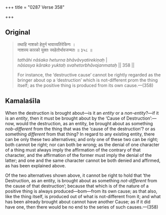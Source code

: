 +++
title = "0287 Verse 358"

+++
## Original 
>
> तथाहि नाशको हेतुर्न भावाव्यतिरेकिणः ।  
> नाशस्य कारको युक्तः स्वहेतोर्भावजन्मतः ॥ ३५८ ॥ 
>
> *tathāhi nāśako heturna bhāvāvyatirekiṇaḥ* \|  
> *nāśasya kārako yuktaḥ svahetorbhāvajanmataḥ* \|\| 358 \|\| 
>
> For instance, the ‘destructive cause’ cannot be rightly regarded as the bringer about op a ‘destruction’ which is not-different prom the thing itself; as the positive thing is produced from its own cause.—(358)



## Kamalaśīla

When the destruction is brought about—is it an *entity* or a *non-entity*?—if it is an *entity*, then it must be brought about by the ‘Cause of Destruction’:—now, would the destruction, as an entity, be brought about as something *nob-different* from the thing that was the ‘cause of the destruction’? or as something *different* from that thing? In regard to any existing entity, there can be only these two alternatives; and only one of these two can be right; both cannot be right; nor can both be wrong; as the denial of one character of a thing must always imply the affirmation of the contrary of that character, and the affirmation of the former must imply the denial of the latter; and one and the same character cannot be both denied and affirmed, as has been explained above.

Of the two alternatives shown above, it cannot be right to hold that ‘the Destruction, as an entity, is brought about as something *not-different* from the cause of that destruction’; because that which is of the nature of a positive thing is always produced—bom—from its own cause; as that also, like the thing itself, is produced out of what is not-different from it; and what has been already brought about cannot have another Cause; as if it did have one, then there would be no end to the series of such causes.—(358)


